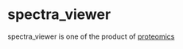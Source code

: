 # spectra_viewer
spectra_viewer is one of the product of [proteomics](https://github.com/superrino130/proteomics)
